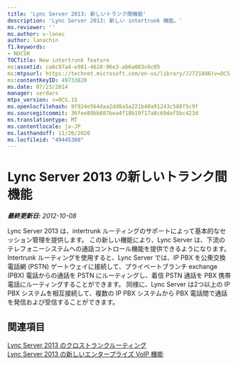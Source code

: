 ```yaml
---
title: 'Lync Server 2013: 新しいトランク間機能'
description: 'Lync Server 2013: 新しい intertrunk 機能。'
ms.reviewer: ''
ms.author: v-lanac
author: lanachin
f1.keywords:
- NOCSH
TOCTitle: New intertrunk feature
ms:assetid: ca6c97a4-e981-4628-96e3-ab6a083c6c05
ms:mtpsurl: https://technet.microsoft.com/en-us/library/JJ721886(v=OCS.15)
ms:contentKeyID: 49733820
ms.date: 07/23/2014
manager: serdars
mtps_version: v=OCS.15
ms.openlocfilehash: 9f924e564daa2dd8a5a221b40a91243c588f5c9f
ms.sourcegitcommit: 36fee89bb887bea4f18b19f17a8c69daf5bc423d
ms.translationtype: MT
ms.contentlocale: ja-JP
ms.lasthandoff: 11/26/2020
ms.locfileid: "49445380"
---
```

# <a name="new-intertrunk-feature-in-lync-server-2013"></a>Lync Server 2013 の新しいトランク間機能

<div data-xmlns="http://www.w3.org/1999/xhtml">

<div class="topic" data-xmlns="http://www.w3.org/1999/xhtml" data-msxsl="urn:schemas-microsoft-com:xslt" data-cs="https://msdn.microsoft.com/">

<div data-asp="https://msdn2.microsoft.com/asp">



</div>

<div id="mainSection">

<div id="mainBody">

<span> </span>

_**最終更新日:** 2012-10-08_

Lync Server 2013 は、intertrunk ルーティングのサポートによって基本的なセッション管理を提供します。 この新しい機能により、Lync Server は、下流のテレフォニーシステムへの通話コントロール機能を提供できるようになります。 Intertrunk ルーティングを使用すると、Lync Server では、IP PBX を公衆交換電話網 (PSTN) ゲートウェイに接続して、プライベートブランチ exchange (PBX) 電話からの通話を PSTN にルーティングし、着信 PSTN 通話を PBX 携帯電話にルーティングすることができます。 同様に、Lync Server は2つ以上の IP PBX システムを相互接続して、複数の IP PBX システムから PBX 電話間で通話を発信および受信することができます。

<div>

## <a name="see-also"></a>関連項目


[Lync Server 2013 のクロストランクルーティング](lync-server-2013-inter-trunk-routing.md)  
[Lync Server 2013 の新しいエンタープライズ VoIP 機能](lync-server-2013-new-enterprise-voice-features.md)  
  

</div>

</div>

<span> </span>

</div>

</div>

</div>

